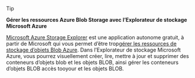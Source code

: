 > [!TIP]
> 
> **Gérer les ressources Azure Blob Storage avec l’Explorateur de stockage Microsoft Azure**
> 
> [Microsoft Azure Storage Explorer](../articles/vs-azure-tools-storage-manage-with-storage-explorer.md) est une application autonome gratuit, à partir de Microsoft qui vous permet d’être trop[gérer les ressources de stockage d’objets Blob Azure](../articles/vs-azure-tools-storage-explorer-blobs.md). Dans l’Explorateur de stockage Microsoft Azure, vous pourrez visuellement créer, lire, mettre à jour et supprimer des conteneurs d’objets blob et les objets BLOB, ainsi gérer les conteneurs d’objets BLOB accès tooyour et les objets BLOB.


